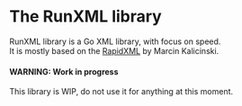 # The RunXML library 

RunXML library is a Go XML library, with focus on speed.  
It is mostly based on the [RapidXML][rx] by Marcin Kalicinski.

#### WARNING: Work in progress
This library is WIP, do not use it for anything at this moment.

[rx]: http://rapidxml.sourceforge.net/
